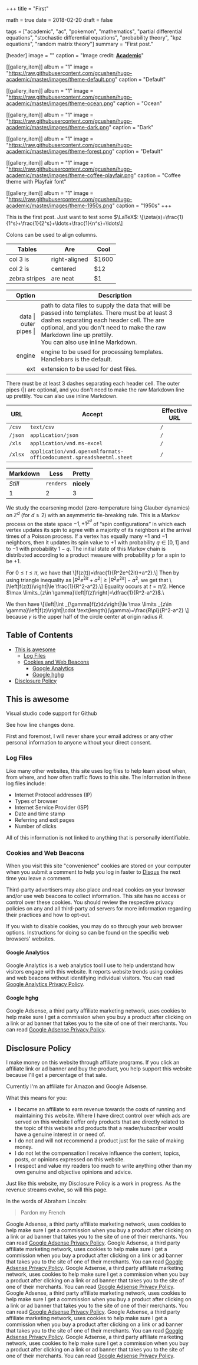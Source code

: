 +++
title = "First"

math = true
date = 2018-02-20
draft = false

tags = ["academic", "ac", "pokemon", "mathematics", "partial differential equations", "stochastic differential equations", "probability theory", "kpz equations", "random matrix theory"]
summary = "First post."

[header]
image = ""
caption = "Image credit: [**Academic**](https://github.com/gcushen/hugo-academic/)"

[[gallery_item]]
album = "1"
image = "https://raw.githubusercontent.com/gcushen/hugo-academic/master/images/theme-default.png"
caption = "Default"

[[gallery_item]]
album = "1"
image = "https://raw.githubusercontent.com/gcushen/hugo-academic/master/images/theme-ocean.png"
caption = "Ocean"

[[gallery_item]]
album = "1"
image = "https://raw.githubusercontent.com/gcushen/hugo-academic/master/images/theme-dark.png"
caption = "Dark"

[[gallery_item]]
album = "1"
image = "https://raw.githubusercontent.com/gcushen/hugo-academic/master/images/theme-forest.png"
caption = "Default"

[[gallery_item]]
album = "1"
image = "https://raw.githubusercontent.com/gcushen/hugo-academic/master/images/theme-coffee-playfair.png"
caption = "Coffee theme with Playfair font"

[[gallery_item]]
album = "1"
image = "https://raw.githubusercontent.com/gcushen/hugo-academic/master/images/theme-1950s.png"
caption = "1950s"
+++

This is the first post. Just want to test some $\LaTeX$:
\\[\zeta(s)=\frac{1}{1^s}+\frac{1}{2^s}+\ldots+\frac{1}{n^s}+\ldots\\]

Colons can be used to align columns.

| Tables        | Are           | Cool  |
| ------------- |-------------| -----|
| col 3 is      | right-aligned | $1600 |
| col 2 is      | centered      |   $12 |
| zebra stripes | are neat      |    $1 |

| Option | Description |
| ------:| -----------|
| data \| outer pipes &#124;  | path to data files to supply the data that will be passed into templates. There must be at least 3 dashes separating each header cell. The  are optional, and you don't need to make the raw Markdown line up prettily. <br/>You can also use inline Markdown.|
| engine | engine to be used for processing templates. Handlebars is the default. |
| ext    | extension to be used for dest files. |

There must be at least 3 dashes separating each header cell.
The outer pipes (\|) are optional, and you don't need to make the 
raw Markdown line up prettily. You can also use inline Markdown.

| URL    | Accept | Effective URL |
| ------ | ------ | ------------- |
| `/csv` | `text/csv` |  `/`  |
| `/json` | `application/json` | `/` |
| `/xls` | `application/vnd.ms-excel` | `/` |
| `/xlsx` | `application/vnd.openxmlformats-officedocument.spreadsheetml.sheet` | `/` |

Markdown | Less | Pretty
--- | --- | ---
*Still* | `renders` | **nicely**
1 | 2 | 3




We study the coarsening model (zero-temperature Ising Glauber dynamics) on $\mathbb{Z}^d$ (for $d \geq 2$) with an asymmetric tie-breaking rule. This is a Markov process on the state space ${-1,+1}^{\mathbb{Z}^d}$ of “spin configurations” in which each vertex updates its spin to agree with a majority of its neighbors at the arrival times of a Poisson process. If a vertex has equally many $+1$ and $-1$ neighbors, then it updates its spin value to $+1$ with probability $q \in [0,1]$ and to $-1$ with probability $1-q$. The initial state of this Markov chain is distributed according to a product measure with probability $p$ for a spin to be $+1$.

For $0\le t\le \pi$, we have that
\\[f(z(t))=\frac{1}{R^2e^{2it}+a^2}.\\]
Then by using triangle inequality as $\left|R^2e^{2it}+a^2\right|\ge \left|R^2e^{2it}\right|-a^2$, we get that
\\[\left|f(z(t))\right|\le \frac{1}{R^2-a^2}.\\]
Equality occurs at $t=\pi/2$. Hence $\max \limits_{z\in \gamma}\left|f(z)\right|=\dfrac{1}{R^2-a^2}$.\

We then have
 \\[\left|\int _{\gamma}f(z)dz\right|\le \max \limits _{z\in \gamma}\left|f(z)\right|\cdot \text{length}(\gamma)=\frac{R\pi}{R^2-a^2} \\]
because $\gamma$ is the upper half of the circle center at origin radius $R$.
## Table of Contents

- [This is awesome](#this-is-awesome)
    - [Log Files](#log-files)
    - [Cookies and Web Beacons](#cookies-and-web-beacons)
        - [Google Analytics](#google-analytics)
        - [Google hghg](#google-hghg)
- [Disclosure Policy](#disclosure-policy)

## This is awesome
Visual studio code support for Github

See how line changes
done.

First and foremost, I will never share your email address or any other personal information to anyone without your direct consent.

### Log Files

Like many other websites, this site uses log files to help learn about when, from where, and how often traffic flows to this site. The information in these log files include:

* Internet Protocol addresses (IP)
* Types of browser
* Internet Service Provider (ISP)
* Date and time stamp
* Referring and exit pages
* Number of clicks

All of this information is not linked to anything that is personally identifiable.

### Cookies and Web Beacons

When you visit this site "convenience" cookies are stored on your computer when you submit a comment to help you log in faster to [Disqus](http://disqus.com) the next time you leave a comment.

Third-party advertisers may also place and read cookies on your browser and/or use web beacons to collect information. This site has no access or control over these cookies. You should review the respective privacy policies on any and all third-party ad servers for more information regarding their practices and how to opt-out.

If you wish to disable cookies, you may do so through your web browser options. Instructions for doing so can be found on the specific web browsers' websites.

#### Google Analytics

Google Analytics is a web analytics tool I use to help understand how visitors engage with this website. It reports website trends using cookies and web beacons without identifying individual visitors. You can read [Google Analytics Privacy Policy](http://www.google.com/analytics/learn/privacy.html).

#### Google hghg

Google Adsense, a third party affiliate marketing network, uses cookies to help make sure I get a commission when you buy a product after clicking on a link or ad banner that takes you to the site of one of their merchants. You can read [Google Adsense Privacy Policy](http://support.google.com/adsense/bin/answer.py?hl=en&answer=48182).

## Disclosure Policy

I make money on this website through affiliate programs. If you click an affiliate link or ad banner and buy the product, you help support this website because I'll get a percentage of that sale.

Currently I'm an affiliate for Amazon and Google Adsense.

What this means for you:

* I became an affiliate to earn revenue towards the costs of running and maintaining this website. Where I have direct control over which ads are served on this website I offer only products that are directly related to the topic of this website and products that a reader/subscriber would have a genuine interest in or need of.
* I do not and will not recommend a product just for the sake of making money.
* I do not let the compensation I receive influence the content, topics, posts, or opinions expressed on this website.
* I respect and value my readers too much to write anything other than my own genuine and objective opinions and advice.

Just like this website, my Disclosure Policy is a work in progress. As the revenue streams evolve, so will this page.

In the words of Abraham Lincoln:

> Pardon my French

Google Adsense, a third party affiliate marketing network, uses cookies to help make sure I get a commission when you buy a product after clicking on a link or ad banner that takes you to the site of one of their merchants. You can read [Google Adsense Privacy Policy](http://support.google.com/adsense/bin/answer.py?hl=en&answer=48182). Google Adsense, a third party affiliate marketing network, uses cookies to help make sure I get a commission when you buy a product after clicking on a link or ad banner that takes you to the site of one of their merchants. You can read [Google Adsense Privacy Policy](http://support.google.com/adsense/bin/answer.py?hl=en&answer=48182). Google Adsense, a third party affiliate marketing network, uses cookies to help make sure I get a commission when you buy a product after clicking on a link or ad banner that takes you to the site of one of their merchants. You can read [Google Adsense Privacy Policy](http://support.google.com/adsense/bin/answer.py?hl=en&answer=48182). Google Adsense, a third party affiliate marketing network, uses cookies to help make sure I get a commission when you buy a product after clicking on a link or ad banner that takes you to the site of one of their merchants. You can read [Google Adsense Privacy Policy](http://support.google.com/adsense/bin/answer.py?hl=en&answer=48182). Google Adsense, a third party affiliate marketing network, uses cookies to help make sure I get a commission when you buy a product after clicking on a link or ad banner that takes you to the site of one of their merchants. You can read [Google Adsense Privacy Policy](http://support.google.com/adsense/bin/answer.py?hl=en&answer=48182). Google Adsense, a third party affiliate marketing network, uses cookies to help make sure I get a commission when you buy a product after clicking on a link or ad banner that takes you to the site of one of their merchants. You can read [Google Adsense Privacy Policy](http://support.google.com/adsense/bin/answer.py?hl=en&answer=48182).

